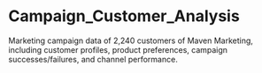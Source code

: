 # Campaign_Customer_Analysis
Marketing campaign data of 2,240 customers of Maven Marketing, including customer profiles, product preferences, campaign successes/failures, and channel performance.
